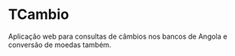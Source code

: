 # TCambio
Aplicação web para consultas de câmbios nos bancos de Angola e conversão de moedas também.
